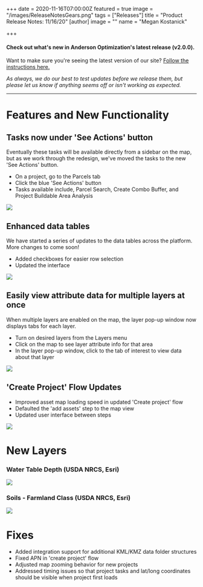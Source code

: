 +++
date = 2020-11-16T07:00:00Z
featured = true
image = "/images/ReleaseNotesGears.png"
tags = ["Releases"]
title = "Product Release Notes: 11/16/20"
[author]
image = ""
name = "Megan Kostanick"

+++
#### **Check out what's new in Anderson Optimization's latest release (v2.0.0).**

Want to make sure you're seeing the latest version of our site? [Follow the instructions here.](https://docs.andersonopt.com/Prospect/VersionReleaseNotes/latestversion/ "Get Latest Version")

_As always, we do our best to test updates before we release them, but please let us know if anything seems off or isn't working as expected._

***

# **Features and New Functionality**

## Tasks now under 'See Actions' button

Eventually these tasks will be available directly from a sidebar on the map, but as we work through the redesign, we've moved the tasks to the new 'See Actions' button.

* On a project, go to the Parcels tab
* Click the blue 'See Actions' button
* Tasks available include, Parcel Search, Create Combo Buffer, and Project Buildable Area Analysis

![](/images/project-tasks_seeactionsbutton.png)

## Enhanced data tables

We have started a series of updates to the data tables across the platform. More changes to come soon!

* Added checkboxes for easier row selection
* Updated the interface

![](/images/table_updates_checkboxes.png)

## Easily view attribute data for multiple layers at once

When multiple layers are enabled on the map, the layer pop-up window now displays tabs for each layer. 

* Turn on desired layers from the Layers menu
* Click on the map to see layer attribute info for that area
* In the layer pop-up window, click to the tab of interest to view data about that layer

![](/images/layer_pop_up_tabs.png)

## 'Create Project' Flow Updates

* Improved asset map loading speed in updated 'Create project' flow
* Defaulted the 'add assets' step to the map view 
* Updated user interface between steps

![](/images/create_project_form_1.png)

# New Layers

### Water Table Depth (USDA NRCS, Esri)

![](/images/water_table_depth_layer.png)

### Soils - Farmland Class (USDA NRCS, Esri)

![](/images/soil_farmland_class.png)

# Fixes

* Added integration support for additional KML/KMZ data folder structures
* Fixed APN in 'create project' flow
* Adjusted map zooming behavior for new projects
* Addressed timing issues so that project tasks and lat/long coordinates should be visible when project first loads